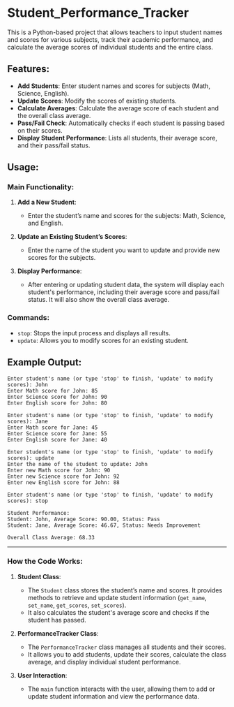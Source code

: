 # Student_Performance_Tracker
This is a Python-based project that allows teachers to input student names and scores for various subjects, track their academic performance, and calculate the average scores of individual students and the entire class.

## Features:
- **Add Students**: Enter student names and scores for subjects (Math, Science, English).
- **Update Scores**: Modify the scores of existing students.
- **Calculate Averages**: Calculate the average score of each student and the overall class average.
- **Pass/Fail Check**: Automatically checks if each student is passing based on their scores.
- **Display Student Performance**: Lists all students, their average score, and their pass/fail status.

## Usage:

### Main Functionality:
1. **Add a New Student**:
   - Enter the student’s name and scores for the subjects: Math, Science, and English.
   
2. **Update an Existing Student’s Scores**:
   - Enter the name of the student you want to update and provide new scores for the subjects.

3. **Display Performance**:
   - After entering or updating student data, the system will display each student's performance, including their average score and pass/fail status. It will also show the overall class average.

### Commands:
- `stop`: Stops the input process and displays all results.
- `update`: Allows you to modify scores for an existing student.

## Example Output:

```plaintext
Enter student's name (or type 'stop' to finish, 'update' to modify scores): John
Enter Math score for John: 85
Enter Science score for John: 90
Enter English score for John: 80

Enter student's name (or type 'stop' to finish, 'update' to modify scores): Jane
Enter Math score for Jane: 45
Enter Science score for Jane: 55
Enter English score for Jane: 40

Enter student's name (or type 'stop' to finish, 'update' to modify scores): update
Enter the name of the student to update: John
Enter new Math score for John: 90
Enter new Science score for John: 92
Enter new English score for John: 88

Enter student's name (or type 'stop' to finish, 'update' to modify scores): stop

Student Performance:
Student: John, Average Score: 90.00, Status: Pass
Student: Jane, Average Score: 46.67, Status: Needs Improvement

Overall Class Average: 68.33
```

---

### How the Code Works:
1. **Student Class**: 
   - The `Student` class stores the student’s name and scores. It provides methods to retrieve and update student information (`get_name`, `set_name`, `get_scores`, `set_scores`).
   - It also calculates the student's average score and checks if the student has passed.

2. **PerformanceTracker Class**: 
   - The `PerformanceTracker` class manages all students and their scores.
   - It allows you to add students, update their scores, calculate the class average, and display individual student performance.

3. **User Interaction**: 
   - The `main` function interacts with the user, allowing them to add or update student information and view the performance data.



